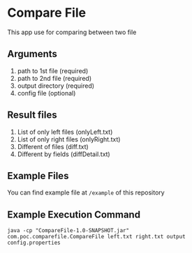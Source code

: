 # Compare File

This app use for comparing between two file

## Arguments
1. path to 1st file (required)
2. path to 2nd file (required)
3. output directory (required)
4. config file (optional)

## Result files
1. List of only left files (onlyLeft.txt)
2. List of only right files (onlyRight.txt)
3. Different of files (diff.txt)
4. Different by fields (diffDetail.txt)

## Example Files

You can find example file at `/example` of this repository

## Example Execution Command

```
java -cp "CompareFile-1.0-SNAPSHOT.jar" com.poc.comparefile.CompareFile left.txt right.txt output config.properties
```